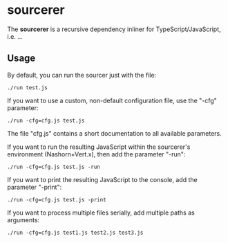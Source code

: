 # sourcerer

The **sourcerer** is a recursive dependency inliner for TypeScript/JavaScript, i.e. ...

## Usage

By default, you can run the sourcer just with the file:
```
./run test.js
```

If you want to use a custom, non-default configuration file, use the "-cfg" parameter:
```
./run -cfg=cfg.js test.js
```
The file "cfg.js" contains a short documentation to all available parameters.  

If you want to run the resulting JavaScript within the sourcerer's environment (Nashorn+Vert.x), then add the parameter "-run":
```
./run -cfg=cfg.js test.js -run
```

If you want to print the resulting JavaScript to the console, add the parameter "-print":
```
./run -cfg=cfg.js test.js -print
```

If you want to process multiple files serially, add multiple paths as arguments:
```
./run -cfg=cfg.js test1.js test2.js test3.js
```